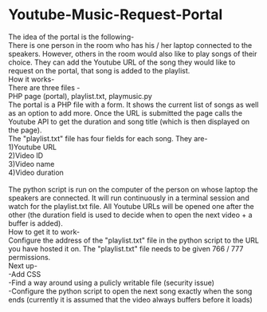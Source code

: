 Youtube-Music-Request-Portal
============================
The idea of the portal is the following-<br>
There is one person in the room who has his / her laptop connected to the speakers. However, others in the room would also like to play songs of their choice. They can add the Youtube URL of the song they would like to request on the portal, that song is added to the playlist.
<br>
How it works-<br>
There are three files -<br>
PHP page (portal), playlist.txt, playmusic.py<br>
The portal is a PHP file with a form. It shows the current list of songs as well as an option to add more. Once the URL is submitted the page calls the Youtube API to get the duration and song title (which is then displayed on the page).
<br>
The "playlist.txt" file has four fields for each song. They are-<br>
1)Youtube URL<br>
2)Video ID<br>
3)Video name<br>
4)Video duration<br>
<br>
The python script is run on the computer of the person on whose laptop the speakers are connected. It will run continuously in a terminal session and watch for the playlist.txt file. All Youtube URLs will be opened one after the other (the duration field is used to decide when to open the next video + a buffer is added).
<br>
How to get it to work-<br>
Configure the address of the "playlist.txt" file in the python script to the URL you have hosted it on. The "playlist.txt" file needs to be given 766 / 777 permissions.
<br>
Next up-<br>
-Add CSS<br>
-Find a way around using a pulicly writable file (security issue)<br>
-Configure the python script to open the next song exactly when the song ends (currently it is assumed that the video always buffers before it loads) 
